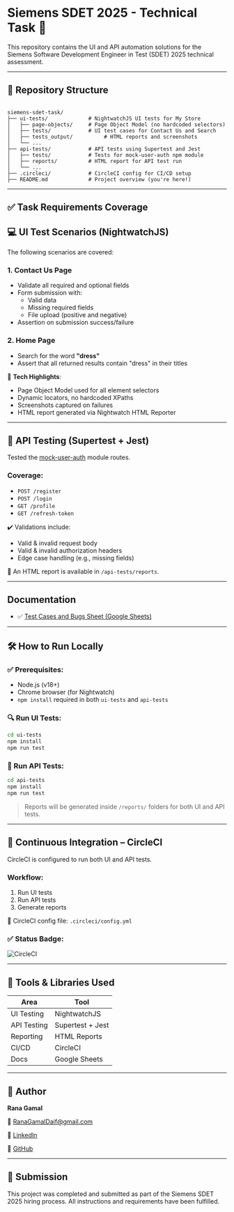 # Siemens SDET 2025 - Technical Task 🚀

This repository contains the UI and API automation solutions for the Siemens Software Development Engineer in Test (SDET) 2025 technical assessment.

---

## 📁 Repository Structure

```

siemens-sdet-task/
├── ui-tests/             # NightwatchJS UI tests for My Store
│   ├── page-objects/     # Page Object Model (no hardcoded selectors)
│   ├── tests/            # UI test cases for Contact Us and Search
│   ├── tests_output/          # HTML reports and screenshots
│   └── ...
├── api-tests/            # API tests using Supertest and Jest
│   ├── tests/            # Tests for mock-user-auth npm module
│   ├── reports/          # HTML report for API test run
│   └── ...
├── .circleci/            # CircleCI config for CI/CD setup
├── README.md             # Project overview (you're here!)

````

---

## ✅ Task Requirements Coverage

## 💻 UI Test Scenarios (NightwatchJS)

The following scenarios are covered:

### 1. **Contact Us Page**
- Validate all required and optional fields
- Form submission with:
  - Valid data
  - Missing required fields
  - File upload (positive and negative)
- Assertion on submission success/failure

### 2. **Home Page**
- Search for the word **"dress"**
- Assert that all returned results contain "dress" in their titles

🧩 **Tech Highlights**:
- Page Object Model used for all element selectors
- Dynamic locators, no hardcoded XPaths
- Screenshots captured on failures
- HTML report generated via Nightwatch HTML Reporter

---

## 🔗 API Testing (Supertest + Jest)

Tested the [mock-user-auth](https://www.npmjs.com/package/mock-user-auth) module routes.

### Coverage:
- `POST /register`
- `POST /login`
- `GET /profile`
- `GET /refresh-token`

✔️ Validations include:
- Valid & invalid request body
- Valid & invalid authorization headers
- Edge case handling (e.g., missing fields)

📄 An HTML report is available in `/api-tests/reports`.

---

## Documentation

- ✅ [Test Cases and Bugs Sheet (Google Sheets)](https://docs.google.com/spreadsheets/d/1V_kG96WDwSh_HF2ia_Z7sDsiMmJcyvL6OwcFRPcI1yU/edit?usp=sharing)

---

## 🛠 How to Run Locally

### ✅ Prerequisites:
- Node.js (v18+)
- Chrome browser (for Nightwatch)
- `npm install` required in both `ui-tests` and `api-tests`

### 🔍 Run UI Tests:
```bash
cd ui-tests
npm install
npm run test
```


### 🔗 Run API Tests:
```bash
cd api-tests
npm install
npm run test
```

> Reports will be generated inside `/reports/` folders for both UI and API tests.

---

## 🔁 Continuous Integration – CircleCI

CircleCI is configured to run both UI and API tests.

### Workflow:

1. Run UI tests
2. Run API tests
3. Generate reports

📄 CircleCI config file: `.circleci/config.yml`

### ✅ Status Badge:

![CircleCI](https://circleci.com/gh/engRana404/siemens-sdet-task.svg?style=svg)

---

## 🧪 Tools & Libraries Used

| Area        | Tool                |
| ----------- | ------------------- |
| UI Testing  | NightwatchJS        |
| API Testing | Supertest + Jest    |
| Reporting   | HTML Reports        |
| CI/CD       | CircleCI            |
| Docs        | Google Sheets       |

---

## 👤 Author

**Rana Gamal**

📧 [RanaGamalDaif@gmail.com](mailto:RanaGamalDaif@gmail.com)

🔗 [LinkedIn](https://www.linkedin.com/in/rana-gamal-daif)

🐙 [GitHub](https://github.com/engRana404)

---

## 📅 Submission

This project was completed and submitted as part of the Siemens SDET 2025 hiring process.
All instructions and requirements have been fulfilled.
